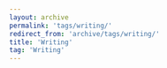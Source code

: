 ```yaml
---
layout: archive
permalink: 'tags/writing/'
redirect_from: 'archive/tags/writing/'
title: 'Writing'
tag: 'Writing'
---
```

